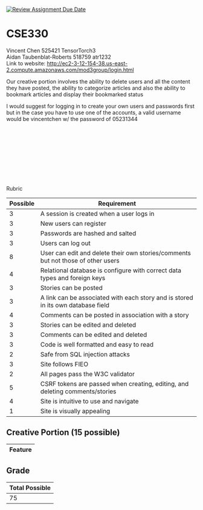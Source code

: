 [![Review Assignment Due Date](https://classroom.github.com/assets/deadline-readme-button-22041afd0340ce965d47ae6ef1cefeee28c7c493a6346c4f15d667ab976d596c.svg)](https://classroom.github.com/a/0Ry1MN6H)
# CSE330
Vincent Chen 525421 TensorTorch3
<br>
Aidan Taubenblat-Roberts 518759 atr1232
<br>
Link to website: http://ec2-3-12-154-38.us-east-2.compute.amazonaws.com/mod3group/login.html
<br>

Our creative portion involves the ability to delete users and all the content they have posted, the ability to categorize articles
and also the ability to bookmark articles and display their bookmarked status

I would suggest for logging in to create your own users and passwords first but in the case you have to use one of the accounts, a valid
username would be vincentchen w/ the password of 05231344


<br><br><br><br><br><br><br><br><br>
Rubric


| Possible | Requirement                                                                      |
| -------- | -------------------------------------------------------------------------------- | 
| 3        | A session is created when a user logs in                                         | 
| 3        | New users can register                                                           | 
| 3        | Passwords are hashed and salted                                                  | 
| 3        | Users can log out                                                                | 
| 8        | User can edit and delete their own stories/comments but not those of other users | 
| 4        | Relational database is configure with correct data types and foreign keys        | 
| 3        | Stories can be posted                                                            | 
| 3        | A link can be associated with each story and is stored in its own database field | 
| 4        | Comments can be posted in association with a story                               | 
| 3        | Stories can be edited and deleted                                                |
| 3        | Comments can be edited and deleted                                               | 
| 3        | Code is well formatted and easy to read                                          |
| 2        | Safe from SQL injection attacks                                                  | 
| 3        | Site follows FIEO                                                                | 
| 2        | All pages pass the W3C validator                                                 | 
| 5        | CSRF tokens are passed when creating, editing, and deleting comments/stories     |
| 4        | Site is intuitive to use and navigate                                            | 
| 1        | Site is visually appealing                                                       |  

## Creative Portion (15 possible)

| Feature | 
| ------- |

## Grade

| Total Possible |
| -------------- |
| 75             |
